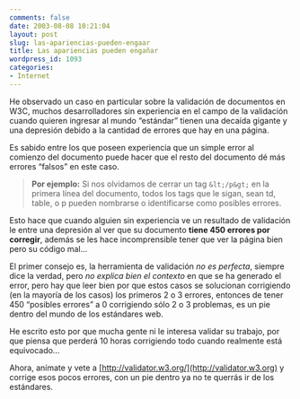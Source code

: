 ```yaml
---
comments: false
date: 2003-08-08 10:21:04
layout: post
slug: las-apariencias-pueden-engaar
title: Las apariencias pueden engañar
wordpress_id: 1093
categories:
- Internet
---
```


He observado un caso en particular sobre la validación de documentos en W3C, muchos desarrolladores sin experiencia en el campo de la validación cuando quieren ingresar al mundo “estándar” tienen una decaída gigante y una depresión debido a la cantidad de errores que hay en una página.





Es sabido entre los que poseen experiencia que un simple error al comienzo del documento puede hacer que el resto del documento dé más errores “falsos” en este caso.





> 

> 
> **Por ejemplo:** Si nos olvidamos de cerrar un tag `&lt;/p&gt;` en la primera línea del documento, todos los tags que le sigan, sean td, table, o p pueden nombrarse o identificarse como posibles errores.
> 
> 






Esto hace que cuando alguien sin experiencia ve un resultado de validación le entre una depresión al ver que su documento **tiene 450 errores por corregir**, además se les hace incomprensible tener que ver la página bien pero su código mal…





El primer consejo es, la herramienta de validación _no es perfecta_, siempre dice la verdad, pero _no explica bien el contexto_ en que se ha generado el error, pero hay que leer bien por que estos casos se solucionan corrigiendo (en la mayoría de los casos) los primeros 2 o 3 errores, entonces de tener 450 “posibles errores” a 0 corrigiendo sólo 2 o 3 problemas, es un pie dentro del mundo de los estándares web.





He escrito esto por que mucha gente ni le interesa validar su trabajo, por que piensa que perderá 10 horas corrigiendo todo cuando realmente está equivocado…





Ahora, anímate y vete a [http://validator.w3.org/](http://validator.w3.org) y corrige esos pocos errores, con un pie dentro ya no te querrás ir de los estándares.




 
